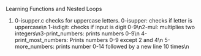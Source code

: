 Learning Functions and Nested Loops
1. 0-isupper.c checks for uppercase letters.
0-isupper: checks if letter is uppercase\n 1-isdigit: checks if input is digit 0-9\n2-mul: multiplies two integers\n3-print_numbers: prints numbers 0-9\n
4-print_most_numbers: Prints numbers 0-9 except 2 and 4\n
5-more_numbers: prints number 0-14 followed by a new line 10 times\n
